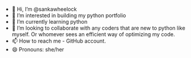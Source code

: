 - 👋 Hi, I’m @sankawheelock
- 👀 I’m interested in building my python portfolio
- 🌱 I’m currently learning python
- 💞️ I’m looking to collaborate with any coders that are new to python like myself. Or whomever sees an efficient way of optimizing my code.
- 📫 How to reach me - GitHub account.
- 😄 Pronouns: she/her

<!---
sankawheelock/sankawheelock is a ✨ special ✨ repository because its `README.md` (this file) appears on your GitHub profile.
You can click the Preview link to take a look at your changes.
--->
